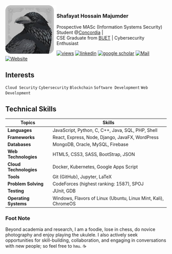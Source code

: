 
<img align="left" width="160" src="images/crow.png" >

### Shafayat Hossain **Majumder**
Prospective MASc (Information Systems Security) Student @[Concordia](https://www.concordia.ca/ginacody.html) |  
CSE Graduate from [BUET](https://cse.buet.ac.bd/) | Cybersecurity Enthusiast

[![views](https://komarev.com/ghpvc/?username=MrMajumder&style=flat&color=313131&label=views)](https://github.com/MrMajumder)
[![linkedin](https://img.shields.io/badge/Linkedin-313131?style=flat&logo=linkedin&logoColor=white)](https://www.linkedin.com/in/monsieurmajumder/)
[![google scholar](https://img.shields.io/badge/Google%20Scholar-313131?style=flat&logo=googlescholar&logoColor=white)](https://scholar.google.com/citations?user=52OM7SQAAAAJ&hl=en)
[![Mail](https://img.shields.io/badge/Mail-313131?style=flat&logo=gmail&logoColor=white)](mailto:monsieurmajumder@gmail.com)
[![Website](https://img.shields.io/badge/Website-313131?style=flat)](https://mrmajumder.github.io/)

## **Interests**

`Cloud Security` `Cybersecurity` `Blockchain` `Software Development` `Web Development`

## **Technical Skills**
| Topics                    | Skills |
|---------------------------|-------------------|
| **Languages**             | JavaScript, Python, C, C++, Java, SQL, PHP, Shell |
| **Frameworks**            | React, Express, Node, Django, JavaFX, WordPress |
| **Databases**             | MongoDB, Oracle, MySQL, Firebase |
| **Web Technologies**      | HTML5, CSS3, SASS, BootStrap, JSON |
| **Cloud Technologies**    | Docker, Kubernetes, Google Apps Script |
| **Tools**                 | Git (GitHub), Jupyter, LaTeX |
| **Problem Solving**       | CodeForces (highest ranking: 1587), SPOJ |
| **Testing**               | JUnit, GDB |
| **Operating Systems**     | Windows, Flavors of Linux (Ubuntu, Linux Mint, Kali), ChromeOS |

<!-- ## **Statistics**

<p><img src="https://github-readme-stats.vercel.app/api/top-langs?username=mrmajumder&show_icons=true&locale=en&layout=compact&theme=discord_old_blurple" alt="mrmajumder" /></p> -->

### **Foot Note**
Beyond academia and research, I am a foodie, lose in chess, do novice photography and enjoy playing the ukulele. I also actively seek opportunities for skill-building, collaboration, and engaging in conversations with new people; so feel free to `hmu`. ☕

<!-- <p align="center">
    <img src="images/crow.gif" width="80" alt="mrmajumder" />
</p>

------ -->



